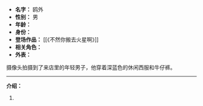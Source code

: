 
- **名字：** 鸥外
- **性别：** 男
- **年龄：** 
- **身份：** 
- **登场作品：** [[《不然你搬去火星啊》]]
- **相关角色：** 
- **外表：** 

摄像头拍摄到了来店里的年轻男子，他穿着深蓝色的休闲西服和牛仔裤。

---

**介绍：** 

1. 
